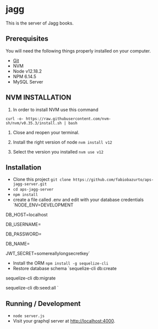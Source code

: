 # jagg

This is the server of Jagg books.

## Prerequisites

You will need the following things properly installed on your computer.

* [Git](https://git-scm.com/)
* NVM
* Node v12.18.2
* NPM 6.14.5
* MySQL Server


## NVM INSTALLATION

1. In order to install NVM use this command

`curl -o- https://raw.githubusercontent.com/nvm-sh/nvm/v0.35.3/install.sh | bash`

1. Close and reopen your terminal.

1. Install the right version of node
`nvm install v12`

1. Select the version you installed
`nvm use v12`

## Installation

* Clone this project
`git clone https://github.com/fabiobazurto/aps-jagg-server.git`
* `cd aps-jagg-server`
* `npm install`
* create a file called .env and edit with your database credentials
`NODE_ENV=DEVELOPMENT

DB_HOST=localhost

DB_USERNAME=<YOUR-DATABASE-USER>

DB_PASSWORD=<YOUR-PASSWORD-USER>

DB_NAME=<YOUR-DATABASE>

JWT_SECRET=somereallylongsecretkey`

* Install the ORM
`npm install -g sequelize-cli`
* Restore database schema
`sequelize-cli db:create

sequelize-cli db:migrate

sequelize-cli db:seed:all
`

## Running / Development

* `node server.js`
* Visit your graphql server at [http://localhost:4000](http://localhost:4000).

